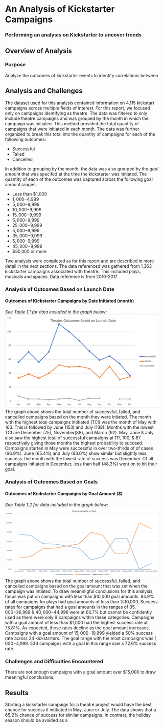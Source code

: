 # An Analysis of Kickstarter Campaigns
### Performing an analysis on Kickstarter to uncover trends

## Overview of Analysis
### Purpose
Analyze the outcomes of kickstarter events to identify correlations between 

## Analysis and Challenges
The dataset used for this analysis contained information on 4,115 kickstart campaigns across multiple fields of interest. For this report, we focused only on campaigns identifying as theatre. 
The data was filtered to only include theatre campaigns and was grouped by the month in which the campaign was initiated. This method provided the total quantity of campaigns that were initiated in each month. The data was further organized to break this total into the quantity of campaigns for each of the following outcomes:
  - Successful
  - Failed
  - Cancelled

In addition to grouping by the month, the data was also grouped by the *goal* amount that was specifed at the time the kickstarter was initiated. The quantity of each of the outcomes was captured across the following goal amount ranges:
  - Less than $1,000
  - $1,000-$4,999
  - $5,000-$9,999
  - $10,000-$9,999
  - $15,000-$9,999
  - $5,000-$9,999
  - $25,000-$9,999
  - $5,000-$9,999
  - $35,000-$9,999
  - $5,000-$9,999
  - $45,000-$9,999
  - $50,000 or more

Two analysis were completed as for this report and are described in more detail in the next sections. The data referenced was gathered from 1,363 kickstarter campaigns associated with theatre. This included plays, musicals and spaces. Data reference is from 2010-2017

### Analysis of Outcomes Based on Launch Date
#### Outcomes of Kickstarter Campaigns by Date Initiated (month)
*See Table 1.1 for data included in the graph below:*
![outcome by date](https://github.com/michaelsullivan0220/kickstarter-analysis/blob/michaelsullivan0220-patch-1/Resources/Theater_Outcomes_vs_Launch.png)
The graph above shows the total number of successful, failed, and cancelled campaigns based on the month they were intiated. The month with the highest total campaigns intitiated (TCI) was the month of May with 163. This is followed by June (153) and July (138). Months with the lowest TCI are December (75), November(88), and March (92). 
May, June & July also saw the highest total of successful campaigns at 111, 100, & 87 respectively giving those months the highest probability to succeed. Campaigns started in May were successful in over two-thirds of of cases (66.9%). June (65.4%) and July (63.0%) show similar but slightly less success. the month with the lowest rate of success was December. Of all campaigns initiated in December, less than half (48.3%) went on to hit their goal. 

### Analysis of Outcomes Based on Goals
#### Outcomes of Kickstarter Campaigns by Goal Amount ($)
*See Table 1.2 for data included in the graph below:*
![outcome by goal](https://github.com/michaelsullivan0220/kickstarter-analysis/blob/michaelsullivan0220-patch-1/Resources/Outcomes_vs_Goals.png)
The graph above shows the total number of successful, failed, and cancelled campaigns based on the goal amount that was set when the campaign was intiated.
To draw meaninigful conclusions for this analysis, focus was put on campaigns with less than $10,000 goal amounts. 84.9% of all campaigns for plays had goal amounts of less than %10,000. Success rates for campaigns that had a goal amounts in the ranges of $35,000-$39,999 & $40,000-$44,999 were at 66.7% but cannot be confidently used as there were only 9 campaigns within these categories. 
Campaigns with a goal amount of less than $1,000 had the highest success rate at 75.81%. As expected, these rates decline as the goal amount increases. Campaigns with a goal amount of $15,000-$19,999 yielded a 50% success rate across 24 kickstarters.
The goal range with the most campaigns was $1,000-$4,999. 534 campaigns with a goal in this range saw a 72.6% success rate. 

### Challenges and Difficulties Encountered
There are not enough campaigns with a goal amount over $15,000 to draw meaningful conclusions.
## Results
Starting a kickstarter campaign for a theatre project would have the best chance for success if intitiated in May, June or July. The data shows that a 65.2% chance of success for similar campaigns. In contrast, the holiday season should be avoided as a 
